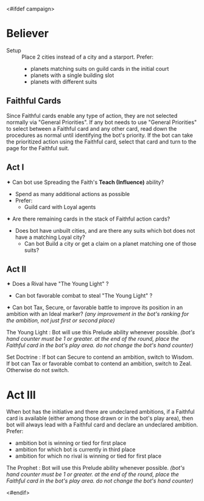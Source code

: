 <#ifdef campaign>
# Believer

<dt>Setup</dt>
<dd>
Place 2 cities instead of a city and a starport. Prefer:
<ul>
<li>planets matching suits on guild cards in the initial court</li>
<li>planets with a single building slot</li>
<li>planets with different suits</li>
</ul>
</dd>

## Faithful Cards

Since Faithful cards enable any type of action, they are not selected normally via "General Priorities". If any bot needs to use "General Priorities" to select between a Faithful card and any other card, read down the procedures as normal until identifying the bot's priority. If the bot can take the prioritized action using the Faithful card, select that card and turn to the page for the Faithful suit.

## Act I

✦ Can bot use Spreading the Faith's **Teach (Influence)** ability?

- Spend as many additional actions as possible
- Prefer:
	- Guild card with Loyal agents

✦ Are there remaining cards in the stack of Faithful action cards?

- Does bot have unbuilt cities, and are there any suits which bot does not have a matching Loyal city?
	- Can bot Build a city or get a claim on a planet matching one of those suits?

## Act II

✦ Does a Rival have "The Young Light" ?

- Can bot favorable combat to steal "The Young Light" ?

✦ Can bot Tax, Secure, or favorable battle to improve its position in an ambition with an Ideal marker? *(any improvement in the bot's ranking for the ambition, not just first or second place)*

<!--
If the bot does not have initiative, after drawing 2 action cards ("Bot Turn") and decrementing the hand counter, check the following:

- Is one of those cards a Faithful card?
- Does bot's hand counter show 2 or greater?
- Are there undeclared ambitions?

If all are true, bot will take the Faithful card. Place it in the bot's play area. Select the other card to play. When checking for bot seizing the initiative, subtract 1 from the die roll for each Faithful card in the bot's play area.

If the bot has initiative, and has a Faithful card in its play area, check the following:

- is bot winning or tied for first place for an undeclared ambition?

If true, do not draw 2 cards, simply play the Faithful card and declare the ambition.
-->

The Young Light
: Bot will use this Prelude ability whenever possible. *(bot's hand counter must be 1 or greater. at the end of the round, place the Faithful card in the bot's play area. do not change the bot's hand counter)*

Set Doctrine
: If bot can Secure to contend an ambition, switch to Wisdom. If bot can Tax or favorable combat to contend an ambition, switch to Zeal. Otherwise do not switch.

# Act III

When bot has the initiative and there are undeclared ambitions, if a Faithful card is available (either among those drawn or in the bot's play area), then bot will always lead with a Faithful card and declare an undeclared ambition. Prefer:

- ambition bot is winning or tied for first place
- ambition for which bot is currently in third place
- ambition for which no rival is winning or tied for first place

The Prophet
: Bot will use this Prelude ability whenever possible. *(bot's hand counter must be 1 or greater. at the end of the round, place the Faithful card in the bot's play area. do not change the bot's hand counter)*

<div class="pagebreak"> </div>
<#endif>

